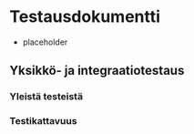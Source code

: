 # Testausdokumentti

- placeholder

## Yksikkö- ja integraatiotestaus

### Yleistä testeistä

### Testikattavuus
